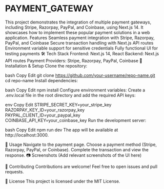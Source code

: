 # PAYMENT_GATEWAY
This project demonstrates the integration of multiple payment gateways, including Stripe, Razorpay, PayPal, and Coinbase, using Next.js 14. It showcases how to implement these popular payment solutions in a web application.
Features
Seamless payment integration with Stripe, Razorpay, PayPal, and Coinbase
Secure transaction handling with Next.js API routes
Environment variable support for sensitive credentials
Fully functional UI for testing payments
🛠️ Tech Stack
Frontend: Next.js 14, React
Backend: Next.js API routes
Payment Providers: Stripe, Razorpay, PayPal, Coinbase
📌 Installation & Setup
Clone the repository:

bash
Copy
Edit
git clone https://github.com/your-username/repo-name.git
cd repo-name
Install dependencies:

bash
Copy
Edit
npm install
Configure environment variables:
Create a .env.local file in the root directory and add the required API keys:

env
Copy
Edit
STRIPE_SECRET_KEY=your_stripe_key
RAZORPAY_KEY_ID=your_razorpay_key
PAYPAL_CLIENT_ID=your_paypal_key
COINBASE_API_KEY=your_coinbase_key
Run the development server:

bash
Copy
Edit
npm run dev
The app will be available at http://localhost:3000.

🎯 Usage
Navigate to the payment page.
Choose a payment method (Stripe, Razorpay, PayPal, or Coinbase).
Complete the transaction and view the response.
📷 Screenshots
(Add relevant screenshots of the UI here)

🤝 Contributing
Contributions are welcome! Feel free to open issues and pull requests.

📜 License
This project is licensed under the MIT License.
